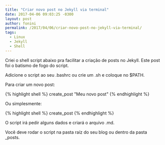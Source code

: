 ```yaml
---
title: "Criar novo post no Jekyll via terminal"
date: 2017-04-06 09:03:25 -0300
layout: post
author: fonini
permalink: /2017/04/06/criar-novo-post-no-jekyll-via-terminal/
tags:
  - Linux
  - Jekyll
  - Shell
---
```


Criei o shell script abaixo pra facilitar a criação de posts no Jekyll. Este post foi o batismo de fogo do script.

Adicione o script ao seu .bashrc ou crie um .sh e coloque no $PATH.

Para criar um novo post:

{% highlight shell %}
create_post "Meu novo post"
{% endhighlight %}

Ou simplesmente:

{% highlight shell %}
create_post
{% endhighlight %}

O script irá pedir alguns dados e criará o arquivo .md.

Você deve rodar o script na pasta raíz do seu blog ou dentro da pasta _posts.

<script src="https://gist.github.com/fonini/e44faaacc77188742d21d92e452ce689.js"></script>